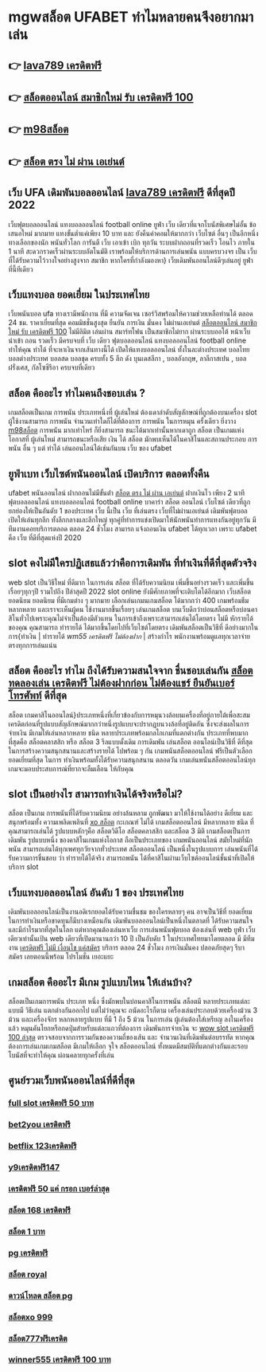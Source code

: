 # mgwสล็อต UFABET ทำไมหลายคนจึงอยากมาเล่น

## 👉 [lava789 เครดิตฟรี](https://ufa7777.ufax.win/)
## 👉 [สล็อตออนไลน์ สมาชิกใหม่ รับ เครดิตฟรี 100](https://ufabetpgufa.ufax.win/)
## 👉 [m98สล็อต](https://ufabetpgufa.ufax.win/)
## 👉 [สล็อต ตรง ไม่ ผ่าน เอเย่นต์](https://ufabetpgufa.ufax.win/)

## เว็บ UFA  เดิมพันบอลออนไลน์ [lava789 เครดิตฟรี](https://ufabetpgufa.ufax.win/) ดีที่สุดปี 2022

เว็บฟุตบอลออนไลน์ แทงบอลออนไลน์ football online   ยูฟ่า   เว็บ เดียวที่แจกโบนัสพิเศษไม่อั้น ข้อเสนอใหม่ มากมาย  แทงขั้นต่ำแค่เพียง 10 บาท และ ยังคืนค่าคอมให้มากกว่า เว็บไซต์ อื่นๆ เป็นอีกหนึ่งทางเลือกของนัก พนันทั่วโลก การันตี เว็บ  เอาเข้า  เบิก   ทุกวัน ระบบฝากถอนที่รวดเร็ว โอนไว ภายใน 1 นาที สะดวกรวดเร็วผ่านระบบอัตโนมัติ เราพร้อมให้บริการด้านการเล่นพนัน แบบครบวงจร เป็น เว็บ ที่ได้รับความไว้วางใจอย่างสูงจาก สมาชิก   หากใครที่กำลังมองหา}  เว็บเดิมพันออนไลน์ดีๆเล่นอยู่  ยูฟ่า ที่นี้ทีเดียว


##  เว็บแทงบอล ยอดเยี่ยม  ในประเทศไทย

 เว็บพนันบอล   ufa ทางเรามีพนักงาน  ที่มี ความจัดเจน เซอร์วิสพร้อมให้ความช่วยเหลือท่านได้  ตลอด 24 ชม.  ราคาเยี่ยมที่สุด  คอมมิชชั่นสูงสุด   ยืนยัน  การเงิน  มั่นคง ไม่ผ่านเอเย่นต์  [สล็อตออนไลน์ สมาชิกใหม่ รับ เครดิตฟรี 100](https://ufabetpgufa.ufax.win/)  ไม่มีลิมิต  เล่นผ่าน สมาร์ทโฟน   เป็นสมาชิกไม่ยาก ผ่านระบบออโต้ หน้าเว็บ   นำเข้า  ถอน  รวดเร็ว  มีครบจบที่ เว็บ เดียว ฟุตบอลออนไลน์ แทงบอลออนไลน์ football online ทำให้คุณ ทำได้ ที่จะหาเงินจากเส้นทางนี้ได้ เปิดให้แทงบอลออนไลน์ ทั้งในละต่างประเทศ บอลไทย  บอลต่างประเทศ บอลสด  บอลชุด  ครบทั้ง 5 ลีก ดัง บุนเดสลีกา ,  บอลอังกฤษ, ลาลีกาสเปน ,  บอลฝรั่งเศส, กัลโซซีรีอา  ครบจบที่เดียว

## สล็อต  คืออะไร ทำไมคนถึงชอบเล่น ?

 เกมสล็อตเป็นเกม  การพนัน ประเภทหนึ่งที่ ผู้เล่นใหม่ ต้องเดาลำดับสัญลักษณ์ที่ถูกต้องบนเครื่อง slot   ผู้ใช้งานสามารถ   การพนัน จำนวนเท่าใดก็ได้ที่ต้องการ  การพนัน ในการหมุน ครั้งเดียว ยิ่งวาง [m98สล็อต](https://ufabetpgufa.ufax.win/)  การพนัน มากเท่าไหร่ ก็ยิ่งสามารถ ชนะได้มากเท่านั้นหากเดาถูก สล็อต เป็นเกมแห่งโอกาสที่ ผู้เล่นใหม่ สามารถชนะหรือเสีย เงิน ได้ สล็อต มักพบเห็นได้ในคาสิโนและสถานประกอบ  การพนัน อื่น ๆ แต่ ทำได้ เล่นออนไลน์ได้เช่นกันบน เว็บ ของ ufabet 


## ยูฟ่าเบท  เว็บไซต์พนันออนไลน์  เปิดบริการ ตลอดทั้งคืน

 ufabet   พนันออนไลน์ ฝากถอนไม่มีขั้นต่ํา   [สล็อต ตรง ไม่ ผ่าน เอเย่นต์](https://ufabetpgufa.ufax.win/)  ฝากเงินไว เพียง 2 นาที ฟุตบอลออนไลน์ แทงบอลออนไลน์ football online บาคาร่า สล็อต ออนไลน์  เว็บไซต์ เดียวที่ถูกยกย่องให้เป็นอันดับ 1 ของประเทศ  เว็บ นี้เป็น เว็บ ที่เล่นตรง เว็บที่ไม่ผ่านเอเย่นต์   เดิมพันฟุตบอล  เปิดให้เล่นทุกลีก ทั้งลีกกลางและลีกใหญ่ ทุกคู่ที่ทำการแข่งเปิดมาให้นักพนันทำการแทงกันอยู่ทุกวัน มีทีมงานคอยบริการตลอด ตลอด 24 ชั่วโมง   สามารถ  แจ้งถอนเงิน ufabet  ได้ทุกเวลา เพราะ  ufabet  คือ เว็บ ที่ดีที่สุดแห่งปี 2020 


##  slot  คงไม่มีใครปฏิเสธแล้วว่าคือการเดิมพัน ที่ทำเงินที่ดีที่สุดตัวจริง

 web slot เป็นวิธีใหม่ ที่ดีมาก ในการเล่น สล็อต ที่ได้รับความนิยม  เพิ่มขึ้นอย่างรวดเร็ว และเพิ่มขึ้นเรื่อยๆทุกๆปี รวมไปถึง ปีล่าสุดปี 2022 slot online ยังมีศักยภาพที่จะเติบโตได้อีกมาก เว็บสล็อตยอดนิยม ยอดนิยม ที่มีเกมต่าง ๆ มากมาย เลือกเล่นเกมนเกมสล็อต ได้มากกว่า 400 เกมพร้อมธีมหลากหลาย และเราจะเห็นผู้คน ใช้งานมากขึ้นเรื่อยๆ เล่นเกมสล็อต บนเว็บดีกว่าบ่อนสล็อตหรือบ่อนคาสิโนทั่วไปเพราะคุณไม่จำเป็นต้องมีตัวแทน ในการเข้าถึงเพราะสามารถเล่นได้โดยตรง ไม่มี หักรายได้ ของคุณ คุณสามารถ ทำรายได้ ได้มากขึ้นโดยไปที่เว็บไซต์โดยตรง เดิมพันสล็อตเป็นวิธีที่ ดีอย่างมากในการ{ทำเงิน | ทำรายได้ *wm55 เครดิตฟรี ไม่ต้องฝาก* | สร้างกำไร พนักงานพร้อมดูแลทุกเวลาจ่ายตรงทุกการเล่นแน่น

## สล็อต  คืออะไร ทำไม ถึงได้รับความสนใจจาก ชื่นชอบเล่นกัน [สล็อต ทดลองเล่น เครดิตฟรี ไม่ต้องฝากก่อน ไม่ต้องแชร์ ยืนยันเบอร์โทรศัพท์](https://ufa7777.ufax.win/) ดีที่สุด

สล็อต เกมคาสิโนออนไลน์}ประเภทหนึ่งที่เกี่ยวข้องกับการหมุนวงล้อบนเครื่องที่อยู่ภายใต้เพื่อสะสมเครดิตก่อนที่รูปแบบสัญลักษณ์มากกว่าหนึ่งรูปแบบจะปรากฏบนวงล้อที่อยู่ติดกัน ซึ่งจะส่งผลในการจ่ายเงิน  มีเกมให้เล่นหลากหลาย ชนิด  หลายประเภทพร้อมกลไกเกมที่แตกต่างกัน ประเภทที่พบมากที่สุดคือ สล็อตคลาสสิก หรือ สล็อต 3 รีลแบบดั้งเดิม การเดิมพัน  เล่นสล็อต ออนไลน์เป็นวิธีที่ ดีที่สุด ในการสร้างความสนุกสนานและสร้างรายได้ ไปพร้อม ๆ กัน เกมพนันสล็อตออนไลน์ ฟรีเป็นตัวเลือก ยอดเยี่ยมที่สุด ในการ ทำเงินพร้อมทั้งได้รับความสนุกสนาน ตลอดวัน เกมเล่นพนันสล็อตออนไลน์ทุกเกมจะมอบประสบการณ์ที่ยากจะลืมเลือน ให้กับคุณ


##  slot  เป็นอย่างไร สามารถทำเงินได้จริงหรือไม่?

 สล็อต  เป็นเกม การพนันที่ได้รับความนิยม อย่างล้นหลาม ถูกพัฒนา  มาให้ใช้งานได้อย่าง ดีเยี่ยม  และสนุกพร้อมทั้ง  ความเพลิดเพลินที่ [xo สล็อต](https://ufa7777.ufax.win/) กะเกณฑ์ ไม่ได้ เกมสล็อตออนไลน์  มีหลากหลาย ชนิด ที่คุณสามารถเล่นได้ รูปแบบหลักๆคือ  สล็อตวิดีโอ สล็อตคลาสสิก และสล็อต 3 มิติ เกมสล็อตเป็นการ เดิมพัน  รูปแบบหนึ่ง ของคาสิโนเกมแห่งโอกาส ถือเป็นประเภทของ  เกมพนันออนไลน์ สมัยใหม่ที่นักพนัน สามารถเล่นได้ทุกเพศทุกวัยจากทั่วประเทศ   สล็อตออนไลน์  เป็นหนึ่งในรูปแบบการ เล่นพนันที่ได้รับความการชื่นชอบ  ว่า  ทำรายได้ได้จริง สามารถพนัน ได้ที่คาสิโนผ่านเว็บไซต์ออนไลน์ชั้นนำที่เปิดให้บริการ slot 


## เว็บแทงบอลออนไลน์ อันดับ 1 ของ ประเทศไทย 

 เดิมพันบอลออนไลน์เป็นงานอดิเรกยอดได้รับความชื่นชม ของใครหลายๆ คน อาจเป็นวิธีที่ ยอดเยี่ยม ในการทำเงินหรือขาดทุนก็มีบางเหมือนกัน  เดิมพันบอลออนไลน์เป็นหนึ่งในตลาดที่ ได้รับความสนใจ และมีกำไรมากที่สุดในโลก แต่หากคุณต้องเล่นหาเว็บ การเล่นพนันฟุตบอล ต้องเล่นที่ web  ยูฟ่า  เว็บเดียวเท่านั้นเป้น web เดียวที่เปิดมานานกว่า 10 ปี เป็นอับดับ 1 ในประเทศไทยมาโดยตลอด มี มีทีมงาน [เครดิตฟรี ไม่มี เงื่อนไข แค่สมัคร](https://ufa7777.ufax.win/) บริการ ตลอด 24 ชั่วโมง  การเงินมั่นคง ปลอดภัยสุดๆ รีบาสมัคร เลยตอนนี้พร้อม โปรโมชั่น  เยอะแยะ


##  เกมสล็อต คืออะไร มีเกม รูปแบบไหน ให้เล่นบ้าง?

 สล็อตเป็นเกมการพนัน ประเภท หนึ่ง ซึ่งมักพบในบ่อนคาสิโนการพนัน สล็อตมี หลายประเภทแต่ละแบบมี วิธีเล่น   แตกต่างกันออกไป แต่ไม่ว่าคุณจะ ถนัดอะไรก็ตาม เครื่องเล่นประกอบด้วยเครื่องม้วน 3 ม้วน และเครื่องจักร หลกหลายรูปแบบ ที่มี 1 ถึง 5 ม้วน ในการเล่น ผู้เล่นต้องใส่เหรียญ ลงในเครื่องแล้ว หมุนคันโยกหรือกดปุ่มสำหรับแต่ละแถวที่ต้องการ เดิมพันการจ่ายเงิน จะ [wow slot เครดิตฟรี 100 ล่าสุด](https://ufa7777.ufax.win/) ตรวจสอบจากการรวมกันของความถี่ของเส้น และ จำนวนเงินที่เดิมพันต่อบรรทัด  หากคุณต้องการเล่นเกมเกมสล็อต มีเกมให้เลือก จุใจ  สล็อตออนไลน์ ทั้งหมดมีสมบัติที่แตกต่างกันและรอบโบนัสที่จะทำให้คุณ ผ่อนคลายทุกครั้งที่เล่น


## ศูนย์รวมเว็บพนันออนไลน์ที่ดีที่สุด

### [full slot เครดิตฟรี 50 บาท](https://atom.io/themes/สมัคร%20pg%20ufabet%20pxg%20สล็อต%20008%20สล็อต%2020%20รับ%20100%20เว็บตรง100%)
### [bet2you เครดิตฟรี](https://atom.io/themes/สมัคร%20pg%20ufabet%20เครดิตฟรี500%20008%20สล็อต%2020%20รับ%20100%20เว็บตรง100%)
### [betflix 123เครดิตฟรี](https://atom.io/themes/สมัคร%20pg%20ufabet%20สล็อต%20ยืนยันเบอร์โทร%20รับเครดิตฟรี%20008%20สล็อต%2020%20รับ%20100%20เว็บตรง100%)
### [y9เครดิตฟรี147](https://atom.io/themes/สมัคร%20pg%20ufabet%20pg%20สล็อต%20168%20008%20สล็อต%2020%20รับ%20100%20เว็บตรง100%)
### [เครดิตฟรี 50 แค่ กรอก เบอร์ล่าสุด](https://atom.io/themes/สมัคร%20pg%20ufabet%20เครดิตฟรี%20ล่าสุด%20008%20สล็อต%2020%20รับ%20100%20เว็บตรง100%)
### [สล็อต 168 เครดิตฟรี](https://atom.io/themes/สมัคร%20pg%20ufabet%20b2y%20เครดิตฟรี30%20008%20สล็อต%2020%20รับ%20100%20เว็บตรง100%)
### [สล็อต 1 บาท](https://atom.io/themes/สมัคร%20pg%20ufabet%20สล็อต%20เครดิต%20ฟรี%2038%20008%20สล็อต%2020%20รับ%20100%20เว็บตรง100%)
### [pg เครดิตฟรี](https://atom.io/themes/สมัคร%20pg%20ufabet%20lucabet888%20เครดิตฟรี%20008%20สล็อต%2020%20รับ%20100%20เว็บตรง100%)
### [สล็อต royal](https://atom.io/themes/สมัคร%20pg%20ufabet%20get77%20สล็อต%20008%20สล็อต%2020%20รับ%20100%20เว็บตรง100%)
### [ดาวน์โหลด สล็อต pg](https://atom.io/themes/สมัคร%20pg%20ufabet%20888%20สล็อต%20008%20สล็อต%2020%20รับ%20100%20เว็บตรง100%)
### [สล็อตxo 999](https://atom.io/themes/สมัคร%20pg%20ufabet%20asia999%20เครดิตฟรี%2040%20008%20สล็อต%2020%20รับ%20100%20เว็บตรง100%)
### [สล็อต777ฟรีเครดิต](https://atom.io/themes/สมัคร%20pg%20ufabet%20เครดิตฟรี%20100%20แค่%20โหลด%20แอ%20ป%20008%20สล็อต%2020%20รับ%20100%20เว็บตรง100%)
### [winner555 เครดิตฟรี 100 บาท](https://atom.io/themes/สมัคร%20pg%20ufabet%20ทดลองเล่น%20สล็อตpg%20008%20สล็อต%2020%20รับ%20100%20เว็บตรง100%)